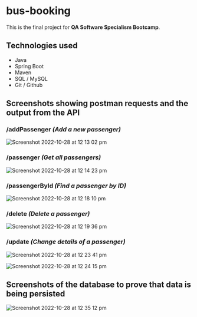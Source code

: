 # bus-booking

This is the final project for **QA Software Specialism Bootcamp**.

## Technologies used
- Java
- Spring Boot
- Maven
- SQL / MySQL
- Git / Github

## Screenshots showing postman requests and the output from the API
### /addPassenger *(Add a new passenger)*

![Screenshot 2022-10-28 at 12 13 02 pm](https://user-images.githubusercontent.com/87975970/198574138-fe9b9f9d-0c4c-47c2-be76-a0f1f1a2d749.png)

### /passenger *(Get all passengers)*

![Screenshot 2022-10-28 at 12 14 23 pm](https://user-images.githubusercontent.com/87975970/198574556-a8b36d58-ccc3-46d4-b48f-0e70a6983ea4.png)

### /passengerById *(Find a passenger by ID)*

![Screenshot 2022-10-28 at 12 18 10 pm](https://user-images.githubusercontent.com/87975970/198574953-5b2d15ad-a4f1-4416-949d-872abeb2e8dd.png)

### /delete *(Delete a passenger)*

![Screenshot 2022-10-28 at 12 19 36 pm](https://user-images.githubusercontent.com/87975970/198575172-eaeab909-74b5-4f1b-acf9-2f8d95e2cb01.png)

### /update *(Change details of a passenger)*

![Screenshot 2022-10-28 at 12 23 41 pm](https://user-images.githubusercontent.com/87975970/198575929-8e8fdd17-e0fd-45ac-8875-0456dd01d659.png)

![Screenshot 2022-10-28 at 12 24 15 pm](https://user-images.githubusercontent.com/87975970/198576018-dbaea1fe-897e-464e-8d7f-98920b23607e.png)

## Screenshots of the database to prove that data is being persisted

![Screenshot 2022-10-28 at 12 35 12 pm](https://user-images.githubusercontent.com/87975970/198578044-5abcafe4-12b2-45b3-81ff-01e6be15f7e5.png)


